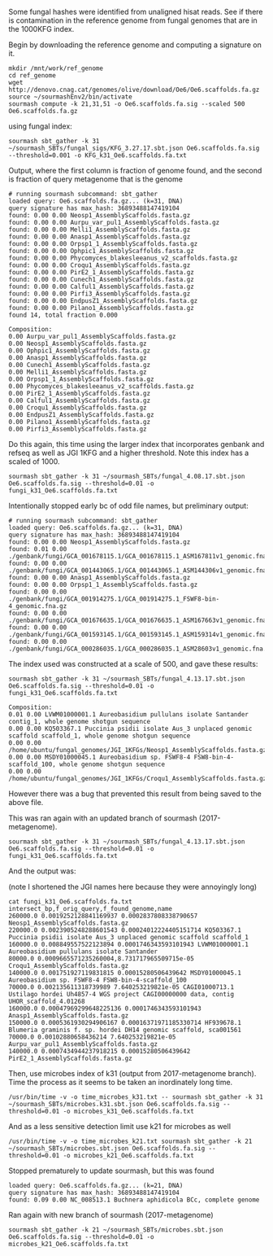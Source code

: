 Some fungal hashes were identified from unaligned hisat reads. See if there is contamination in the reference genome from fungal genomes that are in the 1000KFG index. 

Begin by downloading the reference genome and computing a signature on it. 
```
mkdir /mnt/work/ref_genome
cd ref_genome
wget http://denovo.cnag.cat/genomes/olive/download/Oe6/Oe6.scaffolds.fa.gz
source ~/sourmashEnv2/bin/activate
sourmash compute -k 21,31,51 -o Oe6.scaffolds.fa.sig --scaled 500 Oe6.scaffolds.fa.gz
```
using fungal index:
```
sourmash sbt_gather -k 31 ~/sourmash_SBTs/fungal_sigs/KFG_3.27.17.sbt.json Oe6.scaffolds.fa.sig --threshold=0.001 -o KFG_k31_Oe6.scaffolds.fa.txt
```

Output, where the first column is fraction of genome found, and the second is fraction of query metagenome that is the genome
```
# running sourmash subcommand: sbt_gather
loaded query: Oe6.scaffolds.fa.gz... (k=31, DNA)
query signature has max_hash: 36893488147419104
found: 0.00 0.00 Neosp1_AssemblyScaffolds.fasta.gz
found: 0.00 0.00 Aurpu_var_pul1_AssemblyScaffolds.fasta.gz
found: 0.00 0.00 Melli1_AssemblyScaffolds.fasta.gz
found: 0.00 0.00 Anasp1_AssemblyScaffolds.fasta.gz
found: 0.00 0.00 Orpsp1_1_AssemblyScaffolds.fasta.gz
found: 0.00 0.00 Ophpic1_AssemblyScaffolds.fasta.gz
found: 0.00 0.00 Phycomyces_blakesleeanus_v2_scaffolds.fasta.gz
found: 0.00 0.00 Croqu1_AssemblyScaffolds.fasta.gz
found: 0.00 0.00 PirE2_1_AssemblyScaffolds.fasta.gz
found: 0.00 0.00 Cunech1_AssemblyScaffolds.fasta.gz
found: 0.00 0.00 Calful1_AssemblyScaffolds.fasta.gz
found: 0.00 0.00 Pirfi3_AssemblyScaffolds.fasta.gz
found: 0.00 0.00 EndpusZ1_AssemblyScaffolds.fasta.gz
found: 0.00 0.00 Pilano1_AssemblyScaffolds.fasta.gz
found 14, total fraction 0.000

Composition:
0.00 Aurpu_var_pul1_AssemblyScaffolds.fasta.gz
0.00 Neosp1_AssemblyScaffolds.fasta.gz
0.00 Ophpic1_AssemblyScaffolds.fasta.gz
0.00 Anasp1_AssemblyScaffolds.fasta.gz
0.00 Cunech1_AssemblyScaffolds.fasta.gz
0.00 Melli1_AssemblyScaffolds.fasta.gz
0.00 Orpsp1_1_AssemblyScaffolds.fasta.gz
0.00 Phycomyces_blakesleeanus_v2_scaffolds.fasta.gz
0.00 PirE2_1_AssemblyScaffolds.fasta.gz
0.00 Calful1_AssemblyScaffolds.fasta.gz
0.00 Croqu1_AssemblyScaffolds.fasta.gz
0.00 EndpusZ1_AssemblyScaffolds.fasta.gz
0.00 Pilano1_AssemblyScaffolds.fasta.gz
0.00 Pirfi3_AssemblyScaffolds.fasta.gz
```

Do this again, this time using the larger index that incorporates genbank and refseq as well as JGI 1KFG and a higher threshold. Note this index has a scaled of 1000. 
```
sourmash sbt_gather -k 31 ~/sourmash_SBTs/fungal_4.08.17.sbt.json Oe6.scaffolds.fa.sig --threshold=0.01 -o fungi_k31_Oe6.scaffolds.fa.txt
```

Intentionally stopped early bc of odd file names, but preliminary output:
```
# running sourmash subcommand: sbt_gather
loaded query: Oe6.scaffolds.fa.gz... (k=31, DNA)
query signature has max_hash: 36893488147419104
found: 0.00 0.00 Neosp1_AssemblyScaffolds.fasta.gz
found: 0.01 0.00 ./genbank/fungi/GCA_001678115.1/GCA_001678115.1_ASM167811v1_genomic.fna.gz
found: 0.00 0.00 ./genbank/fungi/GCA_001443065.1/GCA_001443065.1_ASM144306v1_genomic.fna.gz
found: 0.00 0.00 Anasp1_AssemblyScaffolds.fasta.gz
found: 0.00 0.00 Orpsp1_1_AssemblyScaffolds.fasta.gz
found: 0.00 0.00 ./genbank/fungi/GCA_001914275.1/GCA_001914275.1_FSWF8-bin-4_genomic.fna.gz
found: 0.00 0.00 ./genbank/fungi/GCA_001676635.1/GCA_001676635.1_ASM167663v1_genomic.fna.gz
found: 0.00 0.00 ./genbank/fungi/GCA_001593145.1/GCA_001593145.1_ASM159314v1_genomic.fna.gz
found: 0.00 0.00 ./genbank/fungi/GCA_000286035.1/GCA_000286035.1_ASM28603v1_genomic.fna.gz
```
The index used was constructed at a scale of 500, and gave these results:
```
sourmash sbt_gather -k 31 ~/sourmash_SBTs/fungal_4.13.17.sbt.json Oe6.scaffolds.fa.sig --threshold=0.01 -o fungi_k31_Oe6.scaffolds.fa.txt
```
```
Composition:
0.01 0.00 LVWM01000001.1 Aureobasidium pullulans isolate Santander contig_1, whole genome shotgun sequence
0.00 0.00 KQ503367.1 Puccinia psidii isolate Aus_3 unplaced genomic scaffold scaffold_1, whole genome shotgun sequence
0.00 0.00 /home/ubuntu/fungal_genomes/JGI_1KFGs/Neosp1_AssemblyScaffolds.fasta.gz
0.00 0.00 MSDY01000045.1 Aureobasidium sp. FSWF8-4 FSW8-bin-4-scaffold_100, whole genome shotgun sequence
0.00 0.00 /home/ubuntu/fungal_genomes/JGI_1KFGs/Croqu1_AssemblyScaffolds.fasta.gz
```
However there was a bug that prevented this result from being saved to the above file. 

This was ran again with an updated branch of sourmash (2017-metagenome). 
```
sourmash sbt_gather -k 31 ~/sourmash_SBTs/fungal_4.13.17.sbt.json Oe6.scaffolds.fa.sig --threshold=0.01 -o fungi_k31_Oe6.scaffolds.fa.txt
```
And the output was:

(note I shortened the JGI names here because they were annoyingly long)
```
cat fungi_k31_Oe6.scaffolds.fa.txt 
intersect_bp,f_orig_query,f_found_genome,name
260000.0 0.0019252128841169937 0.0002837808338790657 Neosp1_AssemblyScaffolds.fasta.gz
220000.0 0.0023905248288601543 0.00024012224405151714 KQ503367.1 Puccinia psidii isolate Aus_3 unplaced genomic scaffold scaffold_1
160000.0 0.008849557522123894 0.0001746343593101943 LVWM01000001.1 Aureobasidium pullulans isolate Santander 
80000.0 0.0009665571235260004,8.731717965509715e-05 Croqu1_AssemblyScaffolds.fasta.gz
140000.0 0.001751927119831815 0.00015280506439642 MSDY01000045.1 Aureobasidium sp. FSWF8-4 FSW8-bin-4-scaffold_100
70000.0 0.002135611318739989 7.640253219821e-05 CAGI01000713.1 Ustilago hordei Uh4857-4 WGS project CAGI00000000 data, contig UHOR_scaffold_4.01268
160000.0 0.00047969299648225136 0.0001746343593101943 Anasp1_AssemblyScaffolds.fasta.gz
150000.0 0.0005361930294906167 0.00016371971185330714 HF939678.1 Blumeria graminis f. sp. hordei DH14 genomic scaffold, sca001561
70000.0 0.00102880658436214 7.640253219821e-05 Aurpu_var_pul1_AssemblyScaffolds.fasta.gz
140000.0 0.0007434944237918215 0.00015280506439642 PirE2_1_AssemblyScaffolds.fasta.gz
```

Then, use microbes index of k31 (output from 2017-metagenome branch). Time the process as it seems to be taken an inordinately long time.
```
/usr/bin/time -v -o time_microbes_k31.txt -- sourmash sbt_gather -k 31 ~/sourmash_SBTs/microbes.k31.sbt.json Oe6.scaffolds.fa.sig --threshold=0.01 -o microbes_k31_Oe6.scaffolds.fa.txt
```

And as a less sensitive detection limit use k21 for microbes as well
```
/usr/bin/time -v -o time_microbes_k21.txt sourmash sbt_gather -k 21 ~/sourmash_SBTs/microbes.sbt.json Oe6.scaffolds.fa.sig --threshold=0.01 -o microbes_k21_Oe6.scaffolds.fa.txt
```
Stopped prematurely to update sourmash, but this was found
```
loaded query: Oe6.scaffolds.fa.gz... (k=21, DNA)
query signature has max_hash: 36893488147419104
found: 0.09 0.00 NC_008513.1 Buchnera aphidicola BCc, complete genome
```
Ran again with new branch of sourmash (2017-metagenome)
```
sourmash sbt_gather -k 21 ~/sourmash_SBTs/microbes.sbt.json Oe6.scaffolds.fa.sig --threshold=0.01 -o microbes_k21_Oe6.scaffolds.fa.txt
```
